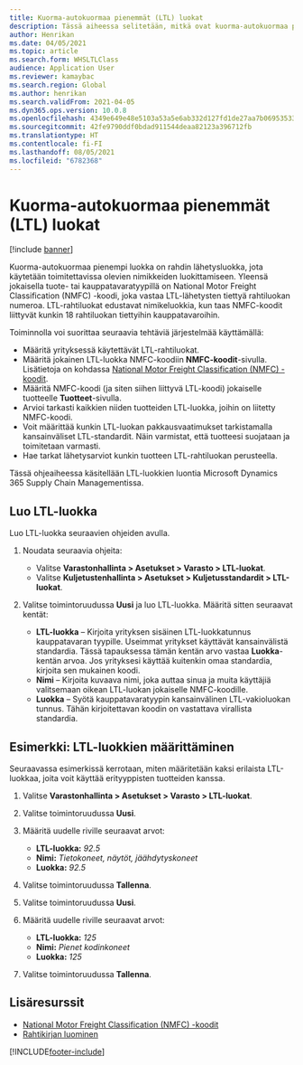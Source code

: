 ```yaml
---
title: Kuorma-autokuormaa pienemmät (LTL) luokat
description: Tässä aiheessa selitetään, mitkä ovat kuorma-autokuormaa pienemmät (LTL) luokat ja miten ne määritetään Microsoft Dynamics 365 Supply Chain Managementissa.
author: Henrikan
ms.date: 04/05/2021
ms.topic: article
ms.search.form: WHSLTLClass
audience: Application User
ms.reviewer: kamaybac
ms.search.region: Global
ms.author: henrikan
ms.search.validFrom: 2021-04-05
ms.dyn365.ops.version: 10.0.8
ms.openlocfilehash: 4349e649e48e5103a53a5e6ab332d127fd1de27aa7b06953533198d3928d250a
ms.sourcegitcommit: 42fe9790ddf0bdad911544deaa82123a396712fb
ms.translationtype: HT
ms.contentlocale: fi-FI
ms.lasthandoff: 08/05/2021
ms.locfileid: "6782368"
---
```

# <a name="less-than-truckload-ltl-classes"></a>Kuorma-autokuormaa pienemmät (LTL) luokat

[!include [banner](../includes/banner.md)]

Kuorma-autokuormaa pienempi luokka on rahdin lähetysluokka, jota käytetään toimitettavissa olevien nimikkeiden luokittamiseen. Yleensä jokaisella tuote- tai kauppatavaratyypillä on National Motor Freight Classification (NMFC) -koodi, joka vastaa LTL-lähetysten tiettyä rahtiluokan numeroa. LTL-rahtiluokat edustavat nimikeluokkia, kun taas NMFC-koodit liittyvät kunkin 18 rahtiluokan tiettyihin kauppatavaroihin.

Toiminnolla voi suorittaa seuraavia tehtäviä järjestelmää käyttämällä:

- Määritä yrityksessä käytettävät LTL-rahtiluokat.
- Määritä jokainen LTL-luokka NMFC-koodiin **NMFC-koodit**-sivulla. Lisätietoja on kohdassa [National Motor Freight Classification (NMFC) -koodit](nmfc-codes.md).
- Määritä NMFC-koodi (ja siten siihen liittyvä LTL-koodi) jokaiselle tuotteelle **Tuotteet**-sivulla.
- Arvioi tarkasti kaikkien niiden tuotteiden LTL-luokka, joihin on liitetty NMFC-koodi.
- Voit määrittää kunkin LTL-luokan pakkausvaatimukset tarkistamalla kansainväliset LTL-standardit. Näin varmistat, että tuotteesi suojataan ja toimitetaan varmasti.
- Hae tarkat lähetysarviot kunkin tuotteen LTL-rahtiluokan perusteella.

Tässä ohjeaiheessa käsitellään LTL-luokkien luontia Microsoft Dynamics 365 Supply Chain Managementissa.

## <a name="create-an-ltl-class"></a>Luo LTL-luokka

Luo LTL-luokka seuraavien ohjeiden avulla.

1. Noudata seuraavia ohjeita:

    - Valitse **Varastonhallinta \> Asetukset \> Varasto \> LTL-luokat**.
    - Valitse **Kuljetustenhallinta \> Asetukset \> Kuljetusstandardit \> LTL-luokat**.

2. Valitse toimintoruudussa **Uusi** ja luo LTL-luokka. Määritä sitten seuraavat kentät:

    - **LTL-luokka** – Kirjoita yrityksen sisäinen LTL-luokkatunnus kauppatavaran tyypille. Useimmat yritykset käyttävät kansainvälistä standardia. Tässä tapauksessa tämän kentän arvo vastaa **Luokka**-kentän arvoa. Jos yrityksesi käyttää kuitenkin omaa standardia, kirjoita sen mukainen koodi.
    - **Nimi** – Kirjoita kuvaava nimi, joka auttaa sinua ja muita käyttäjiä valitsemaan oikean LTL-luokan jokaiselle NMFC-koodille.
    - **Luokka** – Syötä kauppatavaratyypin kansainvälinen LTL-vakioluokan tunnus. Tähän kirjoitettavan koodin on vastattava virallista standardia.

## <a name="example-set-up-ltl-classes"></a>Esimerkki: LTL-luokkien määrittäminen

Seuraavassa esimerkissä kerrotaan, miten määritetään kaksi erilaista LTL-luokkaa, joita voit käyttää erityyppisten tuotteiden kanssa.

1. Valitse **Varastonhallinta \> Asetukset \> Varasto \> LTL-luokat**.
1. Valitse toimintoruudussa **Uusi**.
1. Määritä uudelle riville seuraavat arvot:

    - **LTL-luokka:** *92.5*
    - **Nimi:** *Tietokoneet, näytöt, jäähdytyskoneet*
    - **Luokka:** *92.5*

1. Valitse toimintoruudussa **Tallenna**.
1. Valitse toimintoruudussa **Uusi**.
1. Määritä uudelle riville seuraavat arvot:

    - **LTL-luokka:** *125*
    - **Nimi:** *Pienet kodinkoneet*
    - **Luokka:** *125*

1. Valitse toimintoruudussa **Tallenna**.

## <a name="additional-resources"></a>Lisäresurssit

- [National Motor Freight Classification (NMFC) -koodit](nmfc-codes.md)
- [Rahtikirjan luominen](create-bill-of-lading.md)

[!INCLUDE[footer-include](../../includes/footer-banner.md)]
